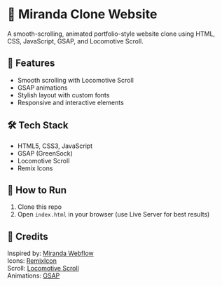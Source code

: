 # 🎨 Miranda Clone Website

A smooth-scrolling, animated portfolio-style website clone using HTML, CSS, JavaScript, GSAP, and Locomotive Scroll.

## 🚀 Features

- Smooth scrolling with Locomotive Scroll
- GSAP animations
- Stylish layout with custom fonts
- Responsive and interactive elements

## 🛠 Tech Stack

- HTML5, CSS3, JavaScript
- GSAP (GreenSock)
- Locomotive Scroll
- Remix Icons

## 📂 How to Run

1. Clone this repo
2. Open `index.html` in your browser (use Live Server for best results)

## 🔗 Credits

Inspired by: [Miranda Webflow](https://miranda.webflow.io/)  
Icons: [RemixIcon](https://remixicon.com/)  
Scroll: [Locomotive Scroll](https://locomotivemtl.github.io/locomotive-scroll/)  
Animations: [GSAP](https://greensock.com/gsap/)
